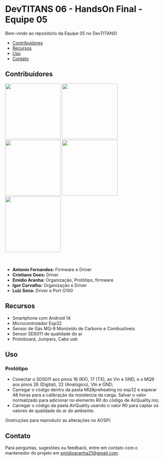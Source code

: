 # DevTITANS 06 - HandsOn Final - Equipe 05

Bem-vindo ao repositório da Equipe 05 no DevTITANS!

- [Contribuidores](#contribuidores)
- [Recursos](#recursos)
- [Uso](#uso)
- [Contato](#contato)

## Contribuidores

<img src="https://github.com/user-attachments/assets/63940172-0bda-4b78-891a-9230b7a64bfc" width="180" >
<img src="https://github.com/user-attachments/assets/1188205f-0740-4a13-9106-fbbfe7157e20" width="180" >
<img src="https://github.com/user-attachments/assets/086b4661-5d9d-42fb-a264-49ea34a91948" width="180" >
<img src="https://github.com/user-attachments/assets/bf121632-4689-4dd5-9def-33471e36d362" width="180" >
<img src="https://github.com/user-attachments/assets/16f8dbcf-65cd-4908-bc0e-4361bf7788a9" width="180" >  

<br/>
<br/>
<br/>
    
- **Antonio Fernandes:** Firmware e Driver
- **Cristiano Goes:** Driver
- **Emidio Aranha:** Organização, Protótipo, firmware
- **Igor Carvalho:** Organização e Driver
- **Luiz Sena:** Driver e Port G100

## Recursos

- Smartphone com Android 14
- Microcontrolador Esp32
- Sensor de Gás MQ-9 Monóxido de Carbono e Combustíveis
- Sensor SDS011 de qualidade do ar
- Protoboard, Jumpers, Cabo usb


## Uso

### Protótipo

* Conectar o SDS011 aos pinos 16 (RX), 17 (TX), ao Vin e GND, e o MQ9 aos pinos 26 (Digital), 32 (Analógico), VIn e GND;
* Carregar o código dentro da pasta MQ9preheating no esp32 e esperar 48 horas para a calibração da resistencia da carga. Salvar o valor normalizado para adicionar no elemento R0 do código de AirQuality.ino;
* Carregar o código da pasta AirQuality usando o valor R0 para captar os valores de qualidade do ar do ambiente. 

{Instruções para reproduzir as alterações no AOSP}

## Contato

Para perguntas, sugestões ou feedback, entre em contato com o mantenedor do projeto em [emidioaranha21@gmail.com](mailto:emidioaranha21@gmail.com).
